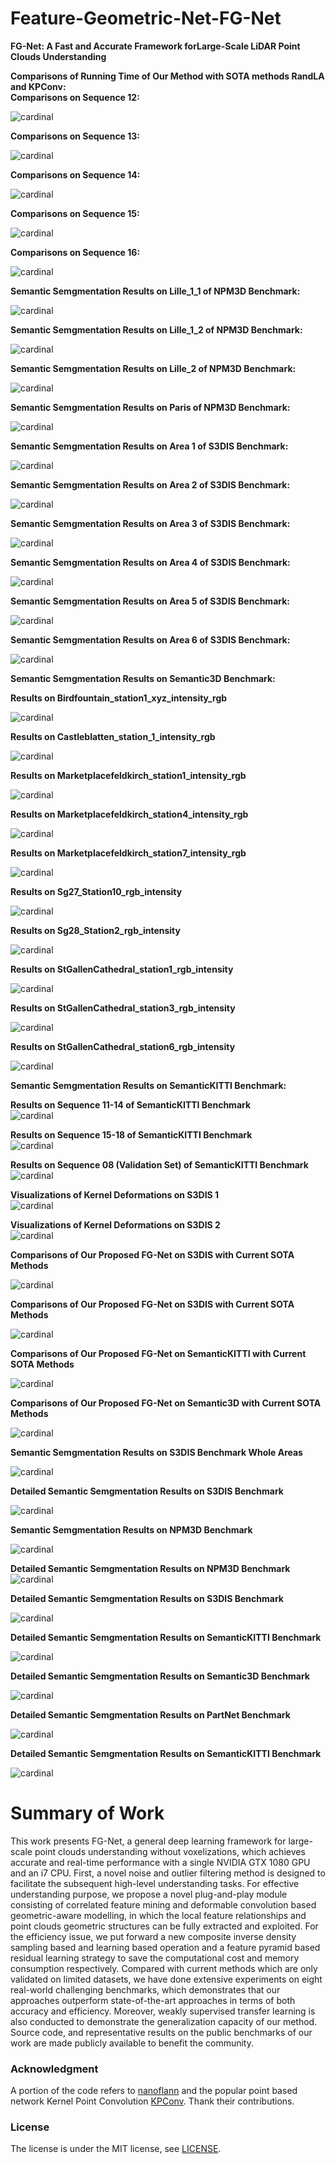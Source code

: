 
# Feature-Geometric-Net-FG-Net

**FG-Net: A Fast and Accurate Framework forLarge-Scale LiDAR Point Clouds Understanding**

**Comparisons of Running Time of Our Method with SOTA methods RandLA and KPConv:**<br />
**Comparisons on Sequence 12:** <br />

![cardinal](./fig/Sequence_12.gif) <br />

**Comparisons on Sequence 13:** <br />

![cardinal](./fig/Sequence_13.gif) <br />

**Comparisons on Sequence 14:** <br />

![cardinal](./fig/Sequence_14.gif) <br />

**Comparisons on Sequence 15:** <br />

![cardinal](./fig/Sequence_15.gif) <br />

**Comparisons on Sequence 16:** <br />

![cardinal](./fig/Sequence_16.gif) <br />

**Semantic Semgmentation Results on Lille_1_1 of NPM3D Benchmark:**<br />

![cardinal](./fig/Lille_1_1.gif) 

**Semantic Semgmentation Results on Lille_1_2 of NPM3D Benchmark:**<br />

![cardinal](./fig/Lille_1_2.gif) 

**Semantic Semgmentation Results on Lille_2 of NPM3D Benchmark:**<br />

![cardinal](./fig/Lille_2.gif) 

**Semantic Semgmentation Results on Paris of NPM3D Benchmark:**<br />

![cardinal](./fig/Paris.gif) 

**Semantic Semgmentation Results on Area 1 of S3DIS Benchmark:**<br />

![cardinal](./fig/Area_1.gif) 

**Semantic Semgmentation Results on Area 2 of S3DIS Benchmark:**<br />

![cardinal](./fig/Area_2.gif)

**Semantic Semgmentation Results on Area 3 of S3DIS Benchmark:**<br />

![cardinal](./fig/Area_3.gif) 

**Semantic Semgmentation Results on Area 4 of S3DIS Benchmark:**<br />

![cardinal](./fig/Area_4.gif) 

**Semantic Semgmentation Results on Area 5 of S3DIS Benchmark:**<br />

![cardinal](./fig/Area_5.gif) 

**Semantic Semgmentation Results on Area 6 of S3DIS Benchmark:**<br />

![cardinal](./fig/Area_6.gif) 



**Semantic Semgmentation Results on Semantic3D Benchmark:**<br />

**Results on Birdfountain_station1_xyz_intensity_rgb**<br />

![cardinal](./fig/Birdfountain_station1_xyz_intensity_rgb.gif) 

**Results on Castleblatten_station_1_intensity_rgb**<br />

![cardinal](./fig/Castleblatten_station_1_intensity_rgb.gif) 

**Results on Marketplacefeldkirch_station1_intensity_rgb**<br />

![cardinal](./fig/Marketplacefeldkirch_station1_intensity_rgb.gif) 

**Results on Marketplacefeldkirch_station4_intensity_rgb**<br />

![cardinal](./fig/Marketplacefeldkirch_station4_intensity_rgb.gif) 

**Results on Marketplacefeldkirch_station7_intensity_rgb**<br />

![cardinal](./fig/Marketplacefeldkirch_station7_intensity_rgb.gif) 

**Results on Sg27_Station10_rgb_intensity**<br />

![cardinal](./fig/Sg27_Station10_rgb_intensity-reduced.gif) 

**Results on Sg28_Station2_rgb_intensity**<br />

![cardinal](./fig/Sg28_Station2_rgb_intensity-reduced.gif)

**Results on StGallenCathedral_station1_rgb_intensity**<br />

![cardinal](./fig/StGallenCathedral_station1_rgb_intensity.gif)

**Results on StGallenCathedral_station3_rgb_intensity**<br />

![cardinal](./fig/StGallenCathedral_station3_rgb_intensity.gif)

**Results on StGallenCathedral_station6_rgb_intensity**<br />

![cardinal](./fig/StGallenCathedral_station6_rgb_intensity.gif)


**Semantic Semgmentation Results on SemanticKITTI Benchmark:**<br />

**Results on Sequence 11-14 of SemanticKITTI Benchmark**<br />
![cardinal](./fig/Semantic-KITTI_11_14.gif)

**Results on Sequence 15-18 of SemanticKITTI Benchmark**<br />
![cardinal](./fig/Semantic-KITTI_15_18.gif)

**Results on Sequence 08 (Validation Set) of SemanticKITTI Benchmark**<br />
![cardinal](./fig/Semantic-KITTI_08.gif)

**Visualizations of Kernel Deformations on S3DIS 1**<br />
![cardinal](./fig/Kernel_deformation_1.gif)

**Visualizations of Kernel Deformations on S3DIS 2**<br />
![cardinal](./fig/Kernel_deformation_2.gif)

<!-- [[**Visualizations of Kernel Deformations on S3DIS 3**<br />
![cardinal](./fig/Kernel_deformation_3.gif)](url)](url) -->
**Comparisons of Our Proposed FG-Net on S3DIS with Current SOTA Methods**<br />

![cardinal](./fig/S3DIS_Compared_Final.png)
    
**Comparisons of Our Proposed FG-Net on S3DIS with Current SOTA Methods**<br />

![cardinal](./fig/S3DIS_Compared_Final_2.png)


**Comparisons of Our Proposed FG-Net on SemanticKITTI with Current SOTA Methods**<br />

![cardinal](./fig/SemanticKITTI_Compare_Results.png)

**Comparisons of Our Proposed FG-Net on Semantic3D with Current SOTA Methods**<br />

![cardinal](./fig/Semantic3D_Compare_2.png)

**Semantic Semgmentation Results on S3DIS Benchmark Whole Areas**<br />

![cardinal](./fig/s3dis_results_whole.png)

**Detailed Semantic Semgmentation Results on S3DIS Benchmark**<br />

![cardinal](./fig/s3dis_results_detailed.png)

**Semantic Semgmentation Results on NPM3D Benchmark**<br />

![cardinal](./fig/NPM3D_results.png)

**Detailed Semantic Semgmentation Results on NPM3D Benchmark**<br />
![cardinal](./fig/NPM3D_results_2.png)

**Detailed Semantic Semgmentation Results on S3DIS Benchmark**<br />

![cardinal](./fig/s3dis_results_detailed.png)

**Detailed Semantic Semgmentation Results on SemanticKITTI Benchmark**<br />

![cardinal](./fig/semantic_kitti_results.png)

**Detailed Semantic Semgmentation Results on Semantic3D Benchmark**<br />

![cardinal](./fig/semantic3d_final_result.png)

**Detailed Semantic Semgmentation Results on PartNet Benchmark**<br />

![cardinal](./fig/PartNet_results.png)

**Detailed Semantic Semgmentation Results on SemanticKITTI Benchmark**<br />

![cardinal](./fig/semantic_kitti_results.png)

# Summary of Work

This work presents FG-Net, a general deep learning framework for large-scale point clouds understanding without voxelizations, which achieves accurate and real-time performance with a single NVIDIA GTX 1080 GPU and an i7 CPU. First, a novel noise and outlier filtering method is designed to facilitate the subsequent high-level understanding tasks. For effective understanding purpose, we propose a novel plug-and-play module consisting of correlated feature mining and deformable convolution based geometric-aware modelling, in which the local feature relationships and point clouds geometric structures can be fully extracted and exploited. For the efficiency issue, we put forward a new composite inverse density sampling based and learning based operation and a feature pyramid based residual learning strategy to save the computational cost and memory consumption respectively. Compared with current methods which are only validated on limited datasets, we have done extensive experiments on eight real-world challenging benchmarks, which demonstrates that our approaches outperform state-of-the-art approaches in terms of both accuracy and efficiency. Moreover, weakly supervised transfer learning is also conducted to demonstrate the generalization capacity of our method. Source code, and representative results on the public benchmarks of our work are made publicly available to benefit the community.

### Acknowledgment
A portion of the code refers to <a href="https://github.com/jlblancoc/nanoflann">nanoflann</a> and the popular point based network Kernel Point Convolution <a href="https://github.com/HuguesTHOMAS/KPConv">KPConv</a>. Thank their contributions.


### License
The license is under the MIT license, see [LICENSE](./LICENSE).
